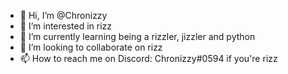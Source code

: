 - 👋 Hi, I’m @Chronizzy
- 👀 I’m interested in rizz
- 🌱 I’m currently learning being a rizzler, jizzler and python
- 💞️ I’m looking to collaborate on rizz
- 📫 How to reach me on Discord: Chronizzy#0594 if you're rizz

<!---
Chronizzy/Chronizzy is a ✨ special ✨ repository because its `README.md` (this file) appears on your GitHub profile.
You can click the Preview link to take a look at your changes.
--->
